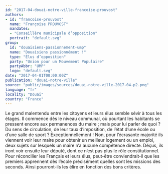 ```yaml
---
id: "2017-04-douai-notre-ville-francoise-prouvost"
authors:
- id: "francoise-prouvost"
  name: "Françoise PROUVOST"
  mandates: 
  - "Conseillère municipale d’opposition"
  portrait: "default.svg"
group:
  id: "douaisiens-passionnement-ump"
  name: "Douaisiens passionnément !"
  type: "Élus d’opposition"
  party: "Union pour un Mouvement Populaire"
  partyAbbr: "UMP"
  logo: "default.svg"
date: "2017-04-01T00:00:00Z"
publication: "douai-notre-ville"
source: "public/images/sources/douai-notre-ville-2017-04-p2.png"
language: "fr"
locality: "Douai"
country: "France"
---
```


Le grand malentendu entre les citoyens et leurs élus semble sévir à tous les étages. Il commence dès le niveau communal, où pourtant les habitants se pressent encore aux permanences du maire ; mais pour lui parler de quoi ? Du sens de circulation, de leur taux d’imposition, de l’état d’une école ou d’une salle de sport ? Exceptionnellement ! Non, pour l’écrasante majorité ils viennent voir leur maire pour obtenir un meilleur logement ou un emploi, deux sujets sur lesquels un maire n’a aucune compétence directe. Déçus, ils iront voir ensuite leur député, dont ce n’est pas plus le rôle constitutionnel. Pour réconcilier les Français et leurs élus, peut-être conviendrait-il que les premiers apprennent dès l’école précisément quelles sont les missions des seconds. Ainsi pourront-ils les élire en fonction des bons critères.
